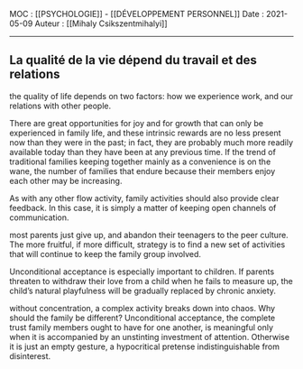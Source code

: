 MOC : [[PSYCHOLOGIE]] - [[DÉVELOPPEMENT PERSONNEL]]
Date : 2021-05-09
Auteur : [[Mihaly Csikszentmihalyi]]
***

## La qualité de la vie dépend du travail et des relations
the quality of life depends on two factors: how we experience work, and our relations with other people.

There are great opportunities for joy and for growth that can only be experienced in family life, and these intrinsic rewards are no less present now than they were in the past; in fact, they are probably much more readily available today than they have been at any previous time. If the trend of traditional families keeping together mainly as a convenience is on the wane, the number of families that endure because their members enjoy each other may be increasing.

As with any other flow activity, family activities should also provide clear feedback. In this case, it is simply a matter of keeping open channels of communication.

most parents just give up, and abandon their teenagers to the peer culture. The more fruitful, if more difficult, strategy is to find a new set of activities that will continue to keep the family group involved.

Unconditional acceptance is especially important to children. If parents threaten to withdraw their love from a child when he fails to measure up, the child’s natural playfulness will be gradually replaced by chronic anxiety.

without concentration, a complex activity breaks down into chaos. Why should the family be different? Unconditional acceptance, the complete trust family members ought to have for one another, is meaningful only when it is accompanied by an unstinting investment of attention. Otherwise it is just an empty gesture, a hypocritical pretense indistinguishable from disinterest.